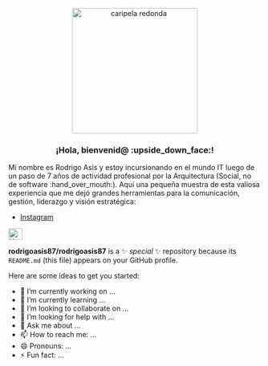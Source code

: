 <p align="center" width="300">
   <img src="https://github.com/rodrigoasis87/rodrigoasis87/assets/73196362/31cce43e-eb47-45e6-808f-69769362835e" alt="caripela redonda" width="250" height="250">
   <h3 align="center">¡Hola, bienvenid@ :upside_down_face:!</h3>
</p>
<p>
   Mi nombre es Rodrigo Asis y estoy incursionando en el mundo IT luego de un paso de 7 años de actividad profesional por la Arquitectura (Social, no de software :hand_over_mouth:). Aquí una pequeña muestra de esta valiosa experiencia que me dejó grandes herramientas para la comunicación, gestión, liderazgo y visión estratégica:
</p>

- [Instagram](https://www.instagram.com/comuna.cooperativa/)

<p>
  <a href="https://www.linkedin.com/in/rodrigo-asis/" target="blank">
    <img align="center" src="https://upload.wikimedia.org/wikipedia/commons/c/ca/LinkedIn_logo_initials.png" alt="X de Rodrigo Asis" height="23px" width="28px" />
  </a>
</p>



**rodrigoasis87/rodrigoasis87** is a ✨ _special_ ✨ repository because its `README.md` (this file) appears on your GitHub profile.



Here are some ideas to get you started:

- 🔭 I’m currently working on ...
- 🌱 I’m currently learning ...
- 👯 I’m looking to collaborate on ...
- 🤔 I’m looking for help with ...
- 💬 Ask me about ...
- 📫 How to reach me: ...
- 😄 Pronouns: ...
- ⚡ Fun fact: ...

